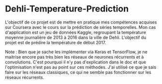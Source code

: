 # Dehli-Temperature-Prediction
L'objectif de ce projet est de mettre en pratique mes compétences acquises sur Coursera avec le cours sur la prédiction de séries temporelles. Mon cas d'application est un jeu de données Kaggle, regroupant la température moyenne journalière de 2013 à 2016 dans la ville de Dehli. L'objectif du projet est de prédire la température de début 2017.

Note : Bien que je sache les implémenter via Keras et TensorFlow, je ne maitrise encore pas très bien les réseaux de neurones récurrents et à convolutions. C'est pourquoi il n'y pas d'explication dans le doc et que l'optimisation n'est pas au point sur ces méthodes. J'ai utilisé ce que je sais faire sur les réseaux classiques, ce qui ne semble pas fonctionner sur les réseaux récurrents.
